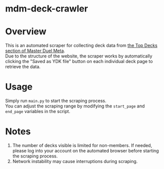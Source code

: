 # mdm-deck-crawler

# Overview
This is an automated scraper for collecting deck data from [the Top Decks section of Master Duel Meta](https://www.masterduelmeta.com/top-decks).<br>
Due to the structure of the website, the scraper works by automatically clicking the "Saved as YDK file" button on each individual deck page to retrieve the data.

# Usage
Simply run `main.py` to start the scraping process.<br>
You can adjust the scraping range by modifying the `start_page` and `end_page` variables in the script.

# Notes
1. The number of decks visible is limited for non-members. If needed, please log into your account on the automated browser before starting the scraping process.<br>
2. Network instability may cause interruptions during scraping.
